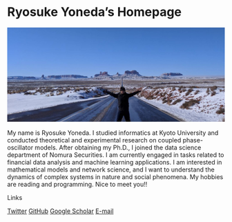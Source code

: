 # Ryosuke Yoneda’s Homepage

![Photo taken at Forrest Gump Point](forrest_gump_point.png)

My name is Ryosuke Yoneda.
I studied informatics at Kyoto University and conducted theoretical and experimental research on coupled phase-oscillator models.
After obtaining my Ph.D., I joined the data science department of Nomura Securities.
I am currently engaged in tasks related to financial data analysis and machine learning applications.
I am interested in mathematical models and network science, and I want to understand the dynamics of complex systems in nature and social phenomena.
My hobbies are reading and programming.
Nice to meet you!!

Links

[Twitter](https://twitter.com/yonesuke1729)
[GitHub](https://github.com/yonesuke)
[Google Scholar](https://scholar.google.com/citations?user=XN3JxqIAAAAJ)
[E-mail](mailto:yonedakyoto@gmail.com)